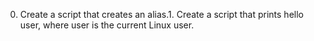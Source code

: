 0. Create a script that creates an alias.1. Create a script that prints hello user, where user is the current Linux user.
